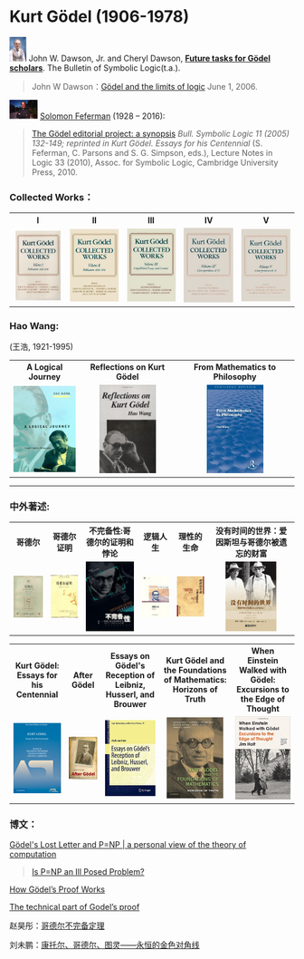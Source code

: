 # Kurt Gödel (1906-1978)

<img width="30px" src="./images/JohnWDawson.jpg"/> John W. Dawson, Jr. and Cheryl Dawson, <u>**Future tasks for Gödel scholars**</u>. The Bulletin of Symbolic Logic(t.a.).

> John W Dawson：[Gödel and the limits of logic](https://plus.maths.org/content/goumldel-and-limits-logic) June 1, 2006.

<img width="50px" src="./images/SFeferman.jpeg"/> [Solomon Feferman](http://math.stanford.edu/~feferman/) (1928 – 2016):

> [The Gödel editorial project: a synopsis](http://math.stanford.edu/~feferman/papers/Goedel-Project-Synopsis.pdf) *Bull. Symbolic Logic 11 (2005) 132-149; reprinted in Kurt Gödel. Essays for his Centennial* (S. Feferman, C. Parsons and S. G. Simpson, eds.), Lecture Notes in Logic 33 (2010), Assoc. for Symbolic Logic, Cambridge University Press, 2010.

### Collected Works：

<table>
<tr>
<th><a>I</a></th>
<th><a>II</a></th>
<th><a>III</a></th>
<th><a>IV</a></th>
<th><a>V</a></th>
</tr>
<tr>
<td><a><img width="155px" src="./images/I.jpg"/></a></th>
<td><a><img width="150px" src="./images/II.jpg"/></a></th>
<td><a><img width="150px" src="./images/III.jpg"/></a></th>
<td><a><img width="150px" src="./images/IV.jpg"/></a></th>
<td><a><img width="150px" src="./images/V.jpg"/></a></th>
</tr>
</table>

### Hao Wang: 

(王浩, 1921-1995)

<table>
<tr>
<th><a>A Logical Journey</a></th>
<th><a>Reflections on Kurt Gödel</a></th>
<th><a>From Mathematics to Philosophy</a></th>
</tr>
<tr>
<td><a><img width="110px" src="./images/ALogicalJourney.jpg"></a></td>
<td><a><div align=center><img width="100px" src="./images/Reflections.jpg"/></div></a></td>
<td><a><div align=center><img width="100px" src="./images/HaoWang.jpg"/></div></a></td>
</tr>
</table>

******

### 中外著述:

<table>
<tr>
<th><a>哥德尔</a></th>
<th><a>哥德尔证明</a></th>
<th><a>不完备性:哥德尔的证明和悖论</a></th>
<th><a>逻辑人生</a></th>
<th><a>理性的生命</a></th>
<th><a>没有时间的世界：爱因斯坦与哥德尔被遗忘的财富</a></th>
</tr>
<tr>
<td><a><img width="110px" src="./images/哥德尔.jpg"/></a></td>
<td><a><img width="100px" src="./images/哥德尔证明.jpg"/></a></td>
<td><a><div align=center><img width="90px" src="./images/不完备性.jpg"/></div></a></td>
<td><a><img width="100px" src="./images/逻辑人生.jpg"/></a></td>
<td><a><img width="100px" src="./images/理性的生命.jpg"/></a></td>
<td><a><div align=center><img width="90px" src="./images/没有时间的世界.jpg"/></div></a></td>
</tr>
</table>

<table>
<tr>
<th><a>Kurt Gödel: Essays for his Centennial</a></th>
<th><a>After Gödel</a></th>
<th><a>Essays on Gödel's Reception of Leibniz, Husserl, and Brouwer</a></th>
<th><a>Kurt Gödel and the Foundations of Mathematics: Horizons of Truth</a></th>
<th><a>When Einstein Walked with Gödel: Excursions to the Edge of Thought</a></th>
</tr>
<tr>
<td><a><div align=center><img width="100px" src="./images/centennial.png"></div></a></td>
<td><a><img width="220px" src="./images/AfterGodel.jpg"/></a></td>
<td><a><div align=center><img width="100px" src="./images/EssaysOnGodel.jpg"/></div></a></td>
<td><a><div align=center><img width="100px" src="./images/HorizonsOfTruth.jpg"/></div></a></td>
<td><a><div align=center><img width="100px" src="./images/EinsteinGodel.jpg"/></div></a></td>
</tr>
</table>

### 博文：

[Gödel's Lost Letter and P=NP | a personal view of the theory of computation](https://rjlipton.wordpress.com)
> [Is P=NP an Ill Posed Problem?](https://rjlipton.wordpress.com/2009/07/13/is-pnp-ill-posed-problem/)


[How Gödel’s Proof Works](https://www.quantamagazine.org/how-godels-incompleteness-theorems-work-20200714/)

[The technical part of Godel’s proof](https://sbseminar.wordpress.com/2009/12/07/the-technical-part-of-godels-proof/)

赵昊彤：[哥德尔不完备定理](http://blog.sciencenet.cn/u/zhaohaotong)

刘未鹏：[康托尔、哥德尔、图灵——永恒的金色对角线](http://mindhacks.cn/2006/10/15/cantor-godel-turing-an-eternal-golden-diagonal/)
